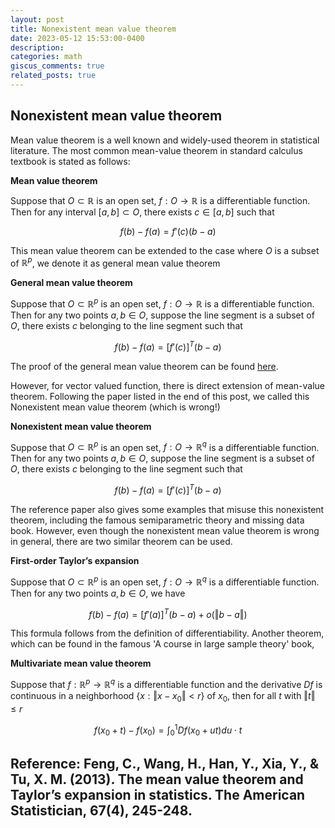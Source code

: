 ```yaml
---
layout: post
title: Nonexistent mean value theorem
date: 2023-05-12 15:53:00-0400
description: 
categories: math
giscus_comments: true 
related_posts: true
---
```

## Nonexistent mean value theorem

Mean value theorem is a well known and widely-used theorem in statistical literature. The most common mean-value theorem in standard calculus textbook is stated as follows:

**Mean value theorem** 

Suppose that $`O\subset \mathbb{R}`$ is an open set, $`f:O\rightarrow \mathbb{R}`$ is a differentiable function. Then for any interval $`[a,b]\subset O`$, there exists $`c\in [a,b]`$ such that

$$ f(b)-f(a) = f'(c)(b-a) $$


This mean value theorem can be extended to the case where $`O`$ is a subset of $`\mathbb{R}^p`$, we denote it as general mean value theorem

**General mean value theorem**

Suppose that $`O \subset \mathbb{R}^p`$ is an open set, $`f:O\rightarrow \mathbb{R}`$ is a differentiable function. Then for any two points $`a,b \in O`$, suppose the line segment is a subset of $`O`$, there exists $`c`$ belonging to the line segment such that

$$ f(b)-f(a) = [f'(c)]^T(b-a) $$

The proof of the general mean value theorem can be found [here](http://www.math.toronto.edu/courses/mat237y1/20199/notes/Chapter2/S2.4.html).

However, for vector valued function, there is direct extension of mean-value theorem. Following the paper listed in the end of this post, we called this Nonexistent mean value theorem (which is wrong!)


**Nonexistent mean value theorem** 

Suppose that $`O\subset \mathbb{R}^p`$ is an open set, $`f:O\rightarrow \mathbb{R}^q`$ is a differentiable function. Then for any two points $`a,b \in O`$, suppose the line segment is a subset of $`O`$, there exists $`c`$ belonging to the line segment such that

$$ f(b)-f(a) = [f'(c)]^T(b-a) $$


The reference paper also gives some examples that misuse this nonexistent theorem, including the famous semiparametric theory and missing data book. However, even though the nonexistent mean value theorem is wrong in general, there are two similar theorem can be used.

**First-order Taylor’s expansion**

Suppose that $`O\subset \mathbb{R}^p`$ is an open set, $`f:O\rightarrow \mathbb{R}^q`$ is a differentiable function. Then for any two points $`a,b \in O`$, we have

$$ f(b)-f(a) = [f'(a)]^T(b-a) + o(\Vert b-a \Vert) $$

This formula follows from the definition of differentiability. Another theorem, which can be found in the famous 'A course in large sample theory' book,

**Multivariate mean value theorem**

Suppose that  $`f:\mathbb{R}^p\rightarrow \mathbb{R}^q`$ is a differentiable function and the derivative $`Df`$ is continuous in a neighborhood $`\{x: \Vert x-x_0 \Vert < r\}`$ of $`x_0`$, then for all $`t`$ with $`\Vert t \Vert\leq r`$

$$ f(x_0+t)-f(x_0) = \int_{0}^1 Df(x_0+ut)du \cdot t$$



Reference:
Feng, C., Wang, H., Han, Y., Xia, Y., & Tu, X. M. (2013). The mean value theorem and Taylor’s expansion in statistics. The American Statistician, 67(4), 245-248.
------
